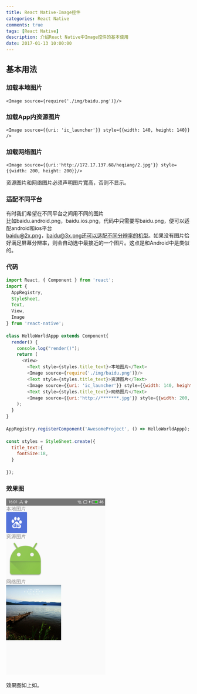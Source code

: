 ```yaml
---
title: React Native-Image控件
categories: React Native
comments: true
tags: [React Native]
description: 介绍React Native中Image控件的基本使用
date: 2017-01-13 10:00:00
---
```


## 基本用法

### 加载本地图片

```
<Image source={require('./img/baidu.png')}/>
```

### 加载App内资源图片

```
<Image source={{uri: 'ic_launcher'}} style={{width: 140, height: 140}} />
```

### 加载网络图片

```
<Image source={{uri:'http://172.17.137.68/heqiang/2.jpg'}} style={{width: 200, height: 200}}/>
```

资源图片和网络图片必须声明图片寬高，否则不显示。

### 适配不同平台

有时我们希望在不同平台之间用不同的图片    
比如baidu.android.png，baidu.ios.png，代码中只需要写baidu.png，便可以适配android和ios平台    
baidu@2x.png，baidu@3x.png还可以适配不同分辨率的机型。如果没有图片恰好满足屏幕分辨率，则会自动选中最接近的一个图片。这点是和Android中是类似的。    

### 代码

```javascript
import React, { Component } from 'react';
import {
  AppRegistry,
  StyleSheet,
  Text,
  View,
  Image
} from 'react-native';

class HelloWorldAppp extends Component{
  render() {
    console.log("render()");
    return (
      <View>
        <Text style={styles.title_text}>本地图片</Text>
        <Image source={require('./img/baidu.png')}/>
        <Text style={styles.title_text}>资源图片</Text>
        <Image source={{uri: 'ic_launcher'}} style={{width: 140, height: 140}} />
        <Text style={styles.title_text}>网络图片</Text>
        <Image source={{uri:'http://*******.jpg'}} style={{width: 200, height: 200}}/>
    );
  }
}

AppRegistry.registerComponent('AwesomeProject', () => HelloWorldAppp);

const styles = StyleSheet.create({
  title_text:{
    fontSize:18,
  }

});
```

### 效果图


<img src="/images/react-native-image/image1.png" width="270" height="480"/>

效果图如上如。    





